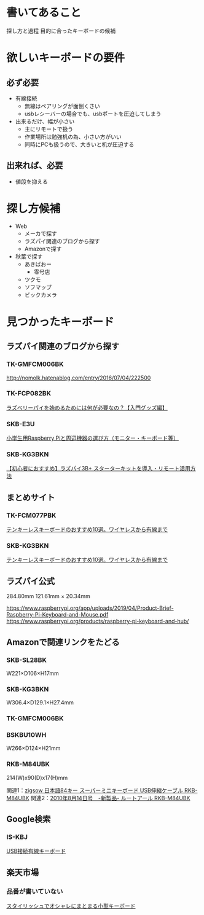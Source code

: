 # 書いてあること

探し方と過程
目的に合ったキーボードの候補

# 欲しいキーボードの要件

## 必ず必要

- 有線接続
  - 無線はペアリングが面倒くさい
  - usbレシーバーの場合でも、usbポートを圧迫してしまう
- 出来るだけ、幅が小さい
  - 主にリモートで扱う
  - 作業場所は勉強机の為、小さい方がいい
  - 同時にPCも扱うので、大きいと机が圧迫する

## 出来れば、必要

- 値段を抑える

# 探し方候補

- Web
  - メーカで探す
  - ラズパイ関連のブログから探す
  - Amazonで探す
- 秋葉で探す
  - あきばおー
    - 零号店
  - ツクモ
  - ソフマップ
  - ビックカメラ
  
# 見つかったキーボード

## ラズパイ関連のブログから探す

### TK-GMFCM006BK

http://nomolk.hatenablog.com/entry/2016/07/04/222500

### TK-FCP082BK

[ラズベリーパイを始めるためには何が必要なの？【入門グッズ編】](https://liginc.co.jp/231837)

### SKB-E3U

[小学生用Raspberry Piと周辺機器の選び方（モニター・キーボード等）](https://raspida.com/peripheraldevice4rpi)

### SKB-KG3BKN

[【初心者におすすめ】ラズパイ3B+ スターターキットを導入・リモート活用方法](https://chasuke.com/raspi3bplus/)

## まとめサイト

### TK-FCM077PBK

[テンキーレスキーボードのおすすめ10選。ワイヤレスから有線まで](https://sakidori.co/article/22389)

### SKB-KG3BKN

[テンキーレスキーボードのおすすめ10選。ワイヤレスから有線まで](https://sakidori.co/article/22389)

## ラズパイ公式

284.80mm 121.61mm × 20.34mm

https://www.raspberrypi.org/app/uploads/2019/04/Product-Brief-Raspberry-Pi-Keyboard-and-Mouse.pdf
https://www.raspberrypi.org/products/raspberry-pi-keyboard-and-hub/

## Amazonで関連リンクをたどる

### SKB-SL28BK

W221×D106×H17mm

### SKB-KG3BKN

W306.4×D129.1×H27.4mm

### TK-GMFCM006BK

### BSKBU10WH

W266×D124×H21mm

### RKB-M84UBK

214(W)x90(D)x17(H)mm

関連1：[zigsow 日本語84キー スーパーミニキーボード USB伸縮ケーブル RKB-M84UBK](https://zigsow.jp/item/217500)
関連2：[2010年8月14日号　-新製品- ルートアール RKB-M84UBK](https://akiba-pc.watch.impress.co.jp/hotline/20100814/ni_crkbm84.html)

## Google検索

### IS-KBJ

[USB接続有線キーボード](https://www.iodata.jp/product/pc/raspberrypi/is-kbj/index.htm)

## 楽天市場

### 品番が書いていない

[スタイリッシュでオシャレにまとまる小型キーボード](https://item.rakuten.co.jp/lovestory-shop1/07040031/)





